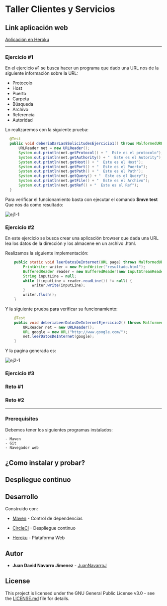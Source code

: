# Taller Clientes y Servicios

## Link aplicación web

[Aplicación en Heroku]()

---

### Ejercicio #1

En el ejercicio #1 se busca hacer un programa que dado una URL nos de la siguiente información sobre la URL:
-	Protocolo
-	Host
-	Puerto
-	Carpeta
-	Búsqueda
-	Archivo
-	Referencia
-	Autoridad

Lo realizaremos con la siguiente prueba:

  ```java
    @Test
    public void deberiaDarLas8SolicitudesEjercicio1() throws MalformedURLException{
        URLReader net = new URLReader();
        System.out.println(net.getProtocol() + "  Este es el protocolo");
        System.out.println(net.getAuthority() + "  Este es el Autority");
        System.out.println(net.getHost() + "  Este es el Host");
        System.out.println(net.getPort() + "  Este es el Puerto");
        System.out.println(net.getPath() + "  Este es el Path");
        System.out.println(net.getQuery() + "  Este es el Query");
        System.out.println(net.getFile() + "  Este es el Archivo");
        System.out.println(net.getRef() + "  Este es el Ref");
    }
  ```
Para verificar el funcionamiento basta con ejecutar el comando **$mvn test**
Que nos da como resultado:

![ej1-1](https://user-images.githubusercontent.com/44879884/74596407-c43f2380-501c-11ea-8a34-0ad6a4f0fbd7.PNG)


### Ejercicio #2

En este ejercicio se busca crear una aplicación browser que dada una URL lea los datos de la dirección y los almacene en un archivo .html.

Realizamos la siguiente implementación:

```java
    public static void leerDatosDeInternet(URL page) throws MalformedURLException, IOException {
        PrintWriter writer = new PrintWriter("resultado.html");
        BufferedReader reader = new BufferedReader(new InputStreamReader(page.openStream()));
        String inputLine = null;
        while ((inputLine = reader.readLine()) != null) {
            writer.write(inputLine);
        }
        writer.flush();
    }
```

Y la siguiente prueba para verificar su funcionamiento:

```java
    @Test
    public void deberiaLeerDatosDeInternetEjercicio2() throws MalformedURLException, IOException{
        URLReader net = new URLReader();
        URL google = new URL("http://www.google.com/");
        net.leerDatosDeInternet(google);
    }
```

Y la pagina generada es:

![ej2-1](https://user-images.githubusercontent.com/44879884/74596605-a1fad500-501f-11ea-92f4-3e8a11a8f023.PNG)


### Ejercicio #3



### Reto #1

### Reto #2


---

### Prerequisites

Debemos tener los siguientes programas instalados:
```
- Maven 
- Git
- Navegador web
```

## ¿Como instalar y probar?


## Despliegue continuo



## Desarrollo


Construido con:

-   [Maven](https://maven.apache.org/)  - Control de dependencias

-	 [CircleCI](https://circleci.com/)  - Despliegue continuo

-	 [Heroku](https://dashboard.heroku.com/apps) - Plataforma Web



## Autor

-   **Juan David Navarro Jimenez**    -  [JuanNavarroJ](https://github.com/JuanNavarroJ)


## License

This project is licensed under the GNU General Public License v3.0 - see the [LICENSE.md](https://github.com/JuanNavarroJ/ProyectoPSP0/blob/master/LICENSE.txt) file for details.
